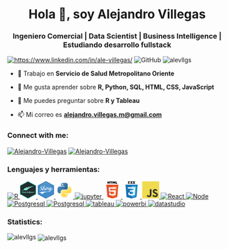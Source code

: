 <h1 align="center">Hola 👋, soy Alejandro Villegas</h1>
<h3 align="center"> Ingeniero Comercial | Data Scientist | Business Intelligence | Estudiando desarrollo fullstack </h3>

<p align="left"> 

  <a href="https://www.linkedin.com/in/ale-villegas/"><img src="https://img.shields.io/badge/-alevllgs-blue?style=flat-square&logo=Linkedin&logoColor=white&link=https://www.linkedin.com/in/ale-villegas/" alt="https://www.linkedin.com/in/ale-villegas/"></a>
<img alt="GitHub" src="https://img.shields.io/badge/dynamic/json?logo=github&label=GitHub+Followers&labelColor=282c34&color=181717&query=%24.data.totalSubs&url=https%3A%2F%2Fapi.spencerwoo.com%2Fsubstats%2F%3Fsource%3Dgithub%26queryKey%3Dalevllgs&longCache=true"/>
<img src="https://komarev.com/ghpvc/?username=alevllgsj&label=Profile%20views&color=0e75b6&style=flat" alt="alevllgs" />
</p>




- 🔭 Trabajo en  **Servicio de Salud Metropolitano Oriente**

- 🌱 Me gusta aprender sobre **R, Python, SQL, HTML, CSS, JavaScript**

- 💬 Me puedes preguntar sobre  **R y Tableau**

- 📫 Mi correo es **alejandro.villegas.m@gmail.com**

<h3 align="left">Connect with me:</h3>
<p align="left">
<a href="https://linkedin.com/in/ale-villegas" target="blank">
<img align="center" src="https://raw.githubusercontent.com/rahuldkjain/github-profile-readme-generator/master/src/images/icons/Social/linked-in-alt.svg" alt="Alejandro-Villegas" height="34" width="45" /></a>
<a href="https://public.tableau.com/app/profile/alejandro.villegas.mardones" target="blank">
<img align="center" src="https://cdnl.tblsft.com/sites/default/files/pages/tableau_cmyk_2015.png" alt="Alejandro-Villegas" height="45px" width="200px" /></a>

<h3 align="left">
Lenguajes y herramientas:
</h3>

<p align="left"> 
<a href="https://www.r-project.org/" target="_blank" rel="noreferrer"> 
<img src="https://www.r-project.org/Rlogo.png" width="40" height="40" alt="R"/> </a>  
<a href="https://rmarkdown.rstudio.com/index.html" target="_blank" rel="noreferrer"> 
<img src="https://raw.githubusercontent.com/rstudio/rmarkdown/main/man/figures/logo.png" alt="rmarkdown" width="37" height="40"/> </a>
<a href="https://shiny.rstudio.com/" target="_blank" rel="noreferrer"> 
<img src="https://github.com/rstudio/shiny/blob/main/man/figures/logo.png" alt="shiny" width="37" height="40"/> </a>
<a href="https://www.python.org" target="_blank" rel="noreferrer"> 
<img src="https://raw.githubusercontent.com/devicons/devicon/master/icons/python/python-original.svg" alt="python" width="40" height="40"/> </a>
<a href="https://jupyter.org/" target="_blank" rel="noreferrer"> 
<img src="https://jupyter.org/assets/homepage/main-logo.svg" alt="jupyter" width="40" height="40"/> </a>
<a href="https://www.w3.org/html/" target="_blank" rel="noreferrer"> 
<img src="https://raw.githubusercontent.com/devicons/devicon/master/icons/html5/html5-original-wordmark.svg" alt="html5" width="40" height="40"/> </a> 
<a href="https://www.w3schools.com/css/" target="_blank" rel="noreferrer"> 
<img src="https://raw.githubusercontent.com/devicons/devicon/master/icons/css3/css3-original-wordmark.svg" alt="css3" width="40" height="40"/> </a> 
<a href="https://developer.mozilla.org/en-US/docs/Web/JavaScript" target="_blank" rel="noreferrer"> 
<img src="https://raw.githubusercontent.com/devicons/devicon/master/icons/javascript/javascript-original.svg" alt="javascript" width="40" height="40"/> </a>
  
<a href="https://es.react.dev/" target="_blank" rel="noreferrer"> 
<img src="https://upload.wikimedia.org/wikipedia/commons/a/a7/React-icon.svg" alt="React" width="40" height="40"/> </a> 

<a href="https://nodejs.org/en" target="_blank" rel="noreferrer"> 
<img src="https://upload.wikimedia.org/wikipedia/commons/d/d9/Node.js_logo.svg" alt="Node" width="40" height="40"/> </a> 

<a href="https://www.postgresql.org/" target="_blank" rel="noreferrer"> 
<img src="https://commons.wikimedia.org/wiki/File:Postgresql_elephant.svg" alt="Postgresql" width="40" height="40"/> </a> 

<a href="https://www.mysql.com/" target="_blank" rel="noreferrer"> 
<img src="https://commons.wikimedia.org/wiki/File:MySQL_Dolphin.jpg" alt="Postgresql" width="40" height="40"/> </a> 



<a href="https://www.tableau.com/" target="_blank" rel="noreferrer"> 
<img src="https://user-images.githubusercontent.com/18670428/67620073-ca558e00-f7fa-11e9-9ea2-ed3a80c59210.png" alt="tableau" width="40" height="40"/> </a>
<a href="https://datastudio.google.com/" target="_blank" rel="noreferrer"> 
<img src="https://github.com/microsoft/PowerBI-Icons/blob/main/PNG/Power-BI.png" alt="powerbi" width="40" height="40"/> </a>
<a href="https://powerbi.microsoft.com/es-es/desktop/" target="_blank" rel="noreferrer"> 
<img src="https://www.gstatic.com/analytics-suite/header/suite/v2/ic_data_studio.svg" alt="datastudio" width="40" height="40"/> </a>
</p>

<h3 align="left">Statistics:</h3>
<p align="left">
<img align="left" src="https://github-readme-stats.vercel.app/api/top-langs?username=alevllgs&show_icons=true&locale=en&layout=compact" alt="alevllgs" />
</p>

<p>
&nbsp;<img align="center" src="https://github-readme-stats.vercel.app/api?username=alevllgs&show_icons=true&locale=en" alt="alevllgs" />
</p>



